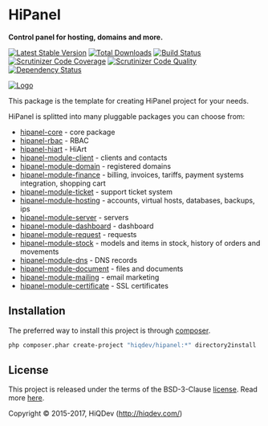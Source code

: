 # HiPanel

**Control panel for hosting, domains and more.**

[![Latest Stable Version](https://poser.pugx.org/hiqdev/hipanel/v/stable)](https://packagist.org/packages/hiqdev/hipanel)
[![Total Downloads](https://poser.pugx.org/hiqdev/hipanel/downloads)](https://packagist.org/packages/hiqdev/hipanel)
[![Build Status](https://img.shields.io/travis/hiqdev/hipanel.svg)](https://travis-ci.org/hiqdev/hipanel)
[![Scrutinizer Code Coverage](https://img.shields.io/scrutinizer/coverage/g/hiqdev/hipanel.svg)](https://scrutinizer-ci.com/g/hiqdev/hipanel/)
[![Scrutinizer Code Quality](https://img.shields.io/scrutinizer/g/hiqdev/hipanel.svg)](https://scrutinizer-ci.com/g/hiqdev/hipanel/)
[![Dependency Status](https://www.versioneye.com/php/hiqdev:hipanel/dev-master/badge.svg)](https://www.versioneye.com/php/hiqdev:hipanel/dev-master)

[![Logo](https://raw.githubusercontent.com/hiqdev/hipanel-core/master/docs/logo.png)](https://hipanel.com/)

This package is the template for creating HiPanel project for your needs.

HiPanel is splitted into many pluggable packages you can choose from:

- [hipanel-core](https://hiqdev.com/packages/hipanel-core) - core package
- [hipanel-rbac](https://hiqdev.com/packages/hipanel-rbac) - RBAC
- [hipanel-hiart](https://hiqdev.com/packages/hipanel-hiart) - HiArt
- [hipanel-module-client](https://hiqdev.com/packages/hipanel-module-client) - clients and contacts
- [hipanel-module-domain](https://hiqdev.com/packages/hipanel-module-domain) - registered domains
- [hipanel-module-finance](https://hiqdev.com/packages/hipanel-module-finance) - billing, invoices, tariffs, payment systems integration, shopping cart
- [hipanel-module-ticket](https://hiqdev.com/packages/hipanel-module-ticket) - support ticket system
- [hipanel-module-hosting](https://hiqdev.com/packages/hipanel-module-hosting) - accounts, virtual hosts, databases, backups, ips
- [hipanel-module-server](https://hiqdev.com/packages/hipanel-module-server) - servers
- [hipanel-module-dashboard](https://hiqdev.com/packages/hipanel-module-dashboard) - dashboard
- [hipanel-module-request](https://hiqdev.com/packages/hipanel-module-request) - requests
- [hipanel-module-stock](https://hiqdev.com/packages/hipanel-module-stock) - models and items in stock, history of orders and movements
- [hipanel-module-dns](https://hiqdev.com/packages/hipanel-module-dns) - DNS records
- [hipanel-module-document](https://hiqdev.com/packages/hipanel-module-document) - files and documents
- [hipanel-module-mailing](https://hiqdev.com/packages/hipanel-module-mailing) - email marketing
- [hipanel-module-certificate](https://hiqdev.com/packages/hipanel-module-certificate) - SSL certificates

## Installation

The preferred way to install this project is through [composer](http://getcomposer.org/download/).

```sh
php composer.phar create-project "hiqdev/hipanel:*" directory2install
```

## License

This project is released under the terms of the BSD-3-Clause [license](LICENSE).
Read more [here](http://choosealicense.com/licenses/bsd-3-clause).

Copyright © 2015-2017, HiQDev (http://hiqdev.com/)
